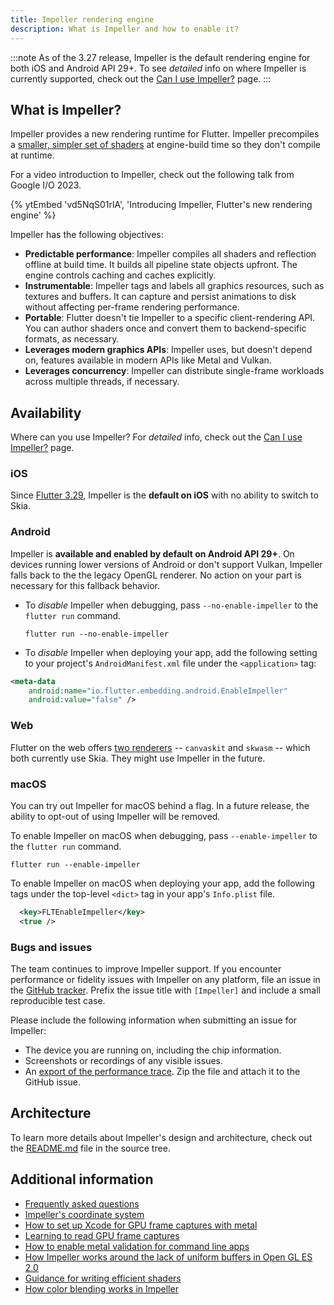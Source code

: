 ```yaml
---
title: Impeller rendering engine
description: What is Impeller and how to enable it?
---
```


:::note
As of the 3.27 release, Impeller is the default
rendering engine for both iOS and Android API 29+.
To see _detailed_ info on where Impeller is currently supported,
check out the [Can I use Impeller?][] page.
:::

[Can I use Impeller?]: {{site.main-url}}/go/can-i-use-impeller

## What is Impeller?

Impeller provides a new rendering runtime for Flutter.
Impeller precompiles a [smaller, simpler set of shaders][]
at engine-build time so they don't compile at runtime.

[smaller, simpler set of shaders]: {{site.repo.flutter}}/issues/77412

For a video introduction to Impeller, check out the following
talk from Google I/O 2023.

{% ytEmbed 'vd5NqS01rlA', 'Introducing Impeller, Flutter\'s new rendering engine' %}

Impeller has the following objectives:

* **Predictable performance**:
  Impeller compiles all shaders and reflection offline at build time.
  It builds all pipeline state objects upfront.
  The engine controls caching and caches explicitly.
* **Instrumentable**:
  Impeller tags and labels all graphics resources,
  such as textures and buffers.
  It can capture and persist animations to disk without affecting
  per-frame rendering performance.
* **Portable**:
  Flutter doesn't tie Impeller to a specific client-rendering API.
  You can author shaders once and convert them to backend-specific
  formats, as necessary.
* **Leverages modern graphics APIs**:
  Impeller uses, but doesn't depend on, features available in
  modern APIs like Metal and Vulkan.
* **Leverages concurrency**:
  Impeller can distribute single-frame workloads across multiple
  threads, if necessary.

## Availability

Where can you use Impeller? For _detailed_ info, check out
the [Can I use Impeller?][] page.

### iOS

Since [Flutter 3.29](https://blog.flutter.dev/whats-new-in-flutter-3-29-f90c380c2317), Impeller is the **default on iOS** with no ability to
switch to Skia.

### Android

Impeller is **available and enabled by default on Android API 29+**.
On devices running lower versions of Android or don't support Vulkan,
Impeller falls back to the the legacy OpenGL renderer.
No action on your part is necessary for this fallback behavior.

* To _disable_ Impeller when debugging,
  pass `--no-enable-impeller` to the `flutter run` command.

  ```console
  flutter run --no-enable-impeller
  ```

* To _disable_ Impeller when deploying your app,
  add the following setting to your project's
  `AndroidManifest.xml` file under the `<application>` tag:

```xml
<meta-data
    android:name="io.flutter.embedding.android.EnableImpeller"
    android:value="false" />
```

### Web

Flutter on the web offers [two renderers][] --
`canvaskit` and `skwasm` -- which both currently use Skia.
They might use Impeller in the future.

[two renderers]: /platform-integration/web/renderers#renderers

### macOS

You can try out Impeller for macOS behind a flag.
In a future release, the ability to opt-out of
using Impeller will be removed.

To enable Impeller on macOS when debugging,
pass `--enable-impeller` to the `flutter run` command.

```console
flutter run --enable-impeller
```

To enable Impeller on macOS when deploying your app,
add the following tags under the top-level
`<dict>` tag in your app's `Info.plist` file.

```xml
  <key>FLTEnableImpeller</key>
  <true />
```

### Bugs and issues

The team continues to improve Impeller support.
If you encounter performance or fidelity issues
with Impeller on any platform,
file an issue in the [GitHub tracker][file-issue].
Prefix the issue title with `[Impeller]` and
include a small reproducible test case.

Please include the following information when
submitting an issue for Impeller:

* The device you are running on,
  including the chip information.
* Screenshots or recordings of any visible issues.
* An [export of the performance trace][].
  Zip the file and attach it to the GitHub issue.

[export of the performance trace]:/tools/devtools/performance#import-and-export
[file-issue]: {{site.github}}/flutter/flutter/issues/new/choose
[Impeller project board]: {{site.github}}/orgs/flutter/projects/21

## Architecture

To learn more details about Impeller's design and architecture,
check out the [README.md][] file in the source tree.

[README.md]: {{site.repo.flutter}}/blob/main/engine/src/flutter/impeller/README.md

## Additional information

* [Frequently asked questions][impeller-faq]
* [Impeller's coordinate system][impeller-coords]
* [How to set up Xcode for GPU frame captures with metal][impeller-xcode-capture]
* [Learning to read GPU frame captures][impeller-read-capture]
* [How to enable metal validation for command line apps][impeller-metal-validation]
* [How Impeller works around the lack of uniform buffers in Open GL ES 2.0][impeller-ubo-gles2]
* [Guidance for writing efficient shaders][impeller-shader-optimization]
* [How color blending works in Impeller][impeller-blending]

[impeller-faq]: {{site.repo.flutter}}/blob/main/docs/engine/impeller/docs/faq.md
[impeller-coords]: {{site.repo.flutter}}/blob/main/docs/engine/impeller/docs/coordinate_system.md
[impeller-xcode-capture]: {{site.repo.flutter}}/blob/main/docs/engine/impeller/docs/xcode_frame_capture.md
[impeller-read-capture]: {{site.repo.flutter}}/blob/main/docs/engine/impeller/docs/read_frame_captures.md
[impeller-metal-validation]: {{site.repo.flutter}}/blob/main/docs/engine/impeller/docs/metal_validation.md
[impeller-ubo-gles2]: {{site.repo.flutter}}/blob/main/docs/engine/impeller/docs/ubo_gles2.md
[impeller-shader-optimization]: {{site.repo.flutter}}/blob/main/docs/engine/impeller/docs/shader_optimization.md
[impeller-blending]: {{site.repo.flutter}}/blob/main/docs/engine/impeller/docs/blending.md  

